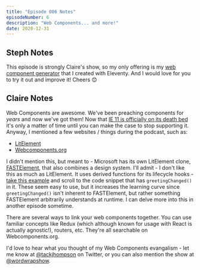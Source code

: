 ```yaml
---
title: "Episode 006 Notes"
episodeNumber: 6
description: "Web Components... and more!"
date: 2020-12-31
---
```


## Steph Notes

This episode is strongly Claire's show, so my only offering is my [web component generator](https://11ty-web-component-generator.netlify.app/) that I created with Eleventy. And I would love for you to try it out and improve it! Cheers 😊

## Claire Notes

Web Components are awesome. We've been preaching components for _years_ and now we've got them! Now that [IE 11 is officially on its death bed](https://docs.microsoft.com/en-us/lifecycle/announcements/m365-ie11-microsoft-edge-legacy) it's only a matter of time until you can make the case to stop supporting it. Anyway, I mentioned a few websites / things during the podcast, such as:

- [LitElement](https://lit-element.polymer-project.org/)
- [Webcomponents.org](https://www.webcomponents.org/)

I didn't mention this, but meant to - Microsoft has its own LitElement clone, [FASTElement](https://www.fast.design/), that also combines a design system. I'll admit - I don't like this as much as LitElement. It uses derived functions for its lifecycle hooks - [take this example](https://www.fast.design/docs/fast-element/defining-elements#basic-elements) and scroll to the code snippet that has `greetingChanged()` in it. These seem easy to use, but it increases the learning curve since `greetingChanged()` isn't inherent to FASTElement, but rather something FASTElement arbitrarily understands at runtime. I can delve more into this in another episode sometime.

There are several ways to link your web components together. You can use familiar concepts like Redux (which although known for usage with React is actually agnostic!), routers, etc. They're all searchable on Webcomponents.org.

I'd love to hear what you thought of my Web Components evangalism - let me know at [@tackjhompson](https://twitter.com/tackjhompson) on Twitter, or you can also mention the show at [@wordwrapshow](https://twitter.com/wordwrapshow).
